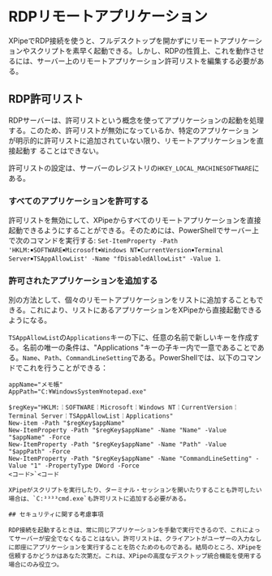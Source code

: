 # RDPリモートアプリケーション

XPipeでRDP接続を使うと、フルデスクトップを開かずにリモートアプリケーションやスクリプトを素早く起動できる。しかし、RDPの性質上、これを動作させるには、サーバー上のリモートアプリケーション許可リストを編集する必要がある。

## RDP許可リスト

RDPサーバーは、許可リストという概念を使ってアプリケーションの起動を処理する。このため、許可リストが無効になっているか、特定のアプリケーショ ンが明示的に許可リストに追加されていない限り、リモートアプリケーションを直接起動す ることはできない。

許可リストの設定は、サーバーのレジストリの`HKEY_LOCAL_MACHINESOFTWARE`にある。

### すべてのアプリケーションを許可する

許可リストを無効にして、XPipeからすべてのリモートアプリケーションを直接起動できるようにすることができる。そのためには、PowerShellでサーバー上で次のコマンドを実行する: `Set-ItemProperty -Path 'HKLM:￭SOFTWARE￭Microsoft￭Windows NT￭CurrentVersion￭Terminal Server￭TSAppAllowList' -Name "fDisabledAllowList" -Value 1`.

### 許可されたアプリケーションを追加する

別の方法として、個々のリモートアプリケーションをリストに追加することもできる。これにより、リストにあるアプリケーションをXPipeから直接起動できるようになる。

`TSAppAllowList`の`Applications`キーの下に、任意の名前で新しいキーを作成する。名前の唯一の条件は、"Applications "キーの子キー内で一意であることである。`Name`、`Path`、`CommandLineSetting`である。PowerShellでは、以下のコマンドでこれを行うことができる：

```
appName="メモ帳"
AppPath="C:¥WindowsSystem¥notepad.exe"

$regKey="HKLM:￤SOFTWARE￤Microsoft￤Windows NT￤CurrentVersion￤Terminal Server￤TSAppAllowList￤Applications"
New-item -Path "$regKey$appName"
New-ItemProperty -Path "$regKey$appName" -Name "Name" -Value "$appName" -Force
New-ItemProperty -Path "$regKey$appName" -Name "Path" -Value "$appPath" -Force
New-ItemProperty -Path "$regKey$appName" -Name "CommandLineSetting" -Value "1" -PropertyType DWord -Force
<コード>`<コード

XPipeがスクリプトを実行したり、ターミナル・セッションを開いたりすることも許可したい場合は、`C:³³³³cmd.exe`も許可リストに追加する必要がある。 

## セキュリティに関する考慮事項

RDP接続を起動するときは、常に同じアプリケーションを手動で実行できるので、これによってサーバーが安全でなくなることはない。許可リストは、クライアントがユーザーの入力なしに即座にアプリケーションを実行することを防ぐためのものである。結局のところ、XPipeを信頼するかどうかはあなた次第だ。これは、XPipeの高度なデスクトップ統合機能を使用する場合にのみ役立つ。
